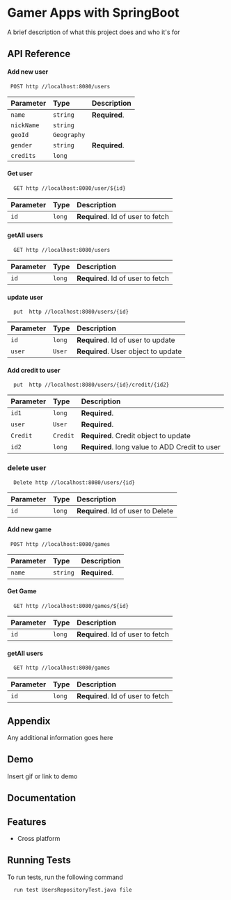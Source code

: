 # Gamer Apps with SpringBoot

A brief description of what this project does and who it's for


## API Reference

#### Add new user

```http
 POST http //localhost:8080/users
```

| Parameter | Type     | Description                |
| :-------- | :------- | :------------------------- |
| `name` | `string` | **Required**. |
| `nickName` | `string` |  |
| `geoId` | `Geography` |  |
| `gender` | `string` | **Required**. |
| `credits` | `long` |  |

#### Get user

```http
  GET http //localhost:8080/user/${id}
```

| Parameter | Type     | Description                       |
| :-------- | :------- | :-------------------------------- |
| `id`      | `long` | **Required**. Id of user to fetch |

#### getAll users

```http
  GET http //localhost:8080/users
```
| Parameter | Type     | Description                       |
| :-------- | :------- | :-------------------------------- |
| `id`      | `long` | **Required**. Id of user to fetch |

####  update user

```http
  put  http //localhost:8080/users/{id}
```

| Parameter | Type     | Description                       |
| :-------- | :------- | :-------------------------------- |
| `id`      | `long` | **Required**. Id of user to update |
| `user`      | `User` | **Required**. User object to update |

####  Add credit to user

```http
  put  http //localhost:8080/users/{id}/credit/{id2}
```

| Parameter | Type     | Description                       |
| :-------- | :------- | :-------------------------------- |
| `id1`      | `long` | **Required**.  |
| `user`      | `User` | **Required**. |
| `Credit`      | `Credit` | **Required**. Credit object to update |
| `id2`      | `long` | **Required**. long value to ADD Credit to user  |

### delete user

```http
  Delete http //localhost:8080/users/{id}
```
| Parameter | Type     | Description                       |
| :-------- | :------- | :-------------------------------- |
| `id`      | `long` | **Required**. Id of user to Delete |


#### Add new game

```http
 POST http //localhost:8080/games
```

| Parameter | Type     | Description                |
| :-------- | :------- | :------------------------- |
| `name` | `string` | **Required**. |


#### Get Game

```http
  GET http //localhost:8080/games/${id}
```

| Parameter | Type     | Description                       |
| :-------- | :------- | :-------------------------------- |
| `id`      | `long` | **Required**. Id of user to fetch |

#### getAll users

```http
  GET http //localhost:8080/games
```
| Parameter | Type     | Description                       |
| :-------- | :------- | :-------------------------------- |
| `id`      | `long` | **Required**. Id of user to fetch |









## Appendix

Any additional information goes here


## Demo

Insert gif or link to demo


## Documentation




## Features


- Cross platform


## Running Tests

To run tests, run the following command

```bash
  run test UsersRepositoryTest.java file
